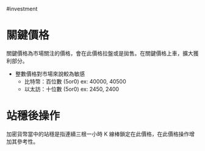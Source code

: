 #investment 

# 關鍵價格
關鍵價格為市場關注的價格，會在此價格拉盤或是拋售。在關鍵價格上車，擴大獲利部分。

- 整數價格對市場來說較為敏感
	- 比特幣：百位數 (5or0)
		ex: 40000, 40500
	- 以太訪：十位數 (5or0)
		ex: 2450, 2400

# 站穩後操作
加密貨幣當中的站穩是指連續三根一小時 K 線棒鎖定在此價格，在此價格操作增加其參考性。